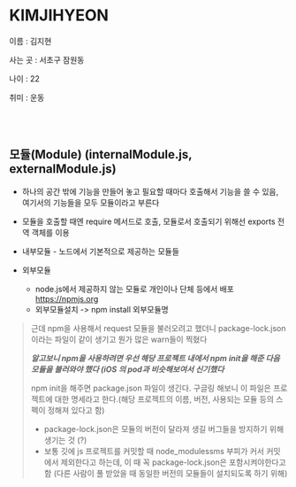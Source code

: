 # KIMJIHYEON

이름 : 김지현 <p>
사는 곳 : 서초구 잠원동 <p>
나이 : 22 <p>
취미 : 운동
  
  <br>
  <br>
  
  ## 모듈(Module) (internalModule.js, externalModule.js)

- 하나의 공간 밖에 기능을 만들어 놓고 필요할 때마다 호출해서 기능을 쓸 수 있음, 여기서의 기능들을 모두 모듈이라고 부른다
- 모듈을 호출할 때엔 require 메서드로 호출, 모듈로서 호출되기 위해선  exports 전역 객체를 이용
- 내부모듈 - 노드에서 기본적으로 제공하는 모듈들

- 외부모듈 
  - node.js에서 제공하지 않는 모듈로 개인이나 단체 등에서 배포 https://npmjs.org
  - 외부모듈설치 -> npm install 외부모듈명

> 근데 npm을 사용해서 request 모듈을 불러오려고 했더니 package-lock.json이라는 파일이 같이 생기고 뭔가 많은 warn들이 찍혔다
>
> ***알고보니 npm을 사용하려면 우선 해당 프로젝트 내에서 npm init을 해준 다음 모듈을 불러와야 했다 (iOS 의 pod과 비슷해보여서 신기했다***
>
> npm init을 해주면 package.json 파일이 생긴다. 구글링 해보니 이 파일은 프로젝트에 대한 명세라고 한다.(해당 프로젝트의 이름, 버전, 사용되는 모듈 등의 스펙이 정해져 있다고 함)
>
> - package-lock.json은 모듈의 버전이 달라져 생길 버그들을 방지하기 위해 생기는 것 (?)
> - 보통 깃에 js 프로젝트를 커밋할 때 node_modulessms 부피가 커서 커밋에서 제외한다고 하는데, 이 때 꼭 package-lock.json은 포함시켜야한다고 함 (다른 사람이 풀 받았을 때 동일한 버전의 모듈들이 설치되도록 하기 위해)
